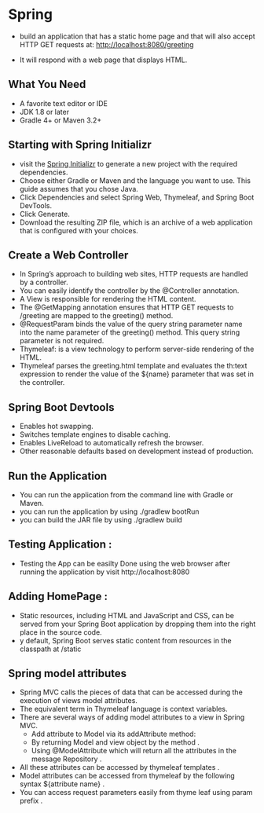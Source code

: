 # Spring

* build an application that has a static home page and that will also accept HTTP GET requests at: <http://localhost:8080/greeting>

* It will respond with a web page that displays HTML.

## What You Need

* A favorite text editor or IDE
* JDK 1.8 or later
* Gradle 4+ or Maven 3.2+

## Starting with Spring Initializr

* visit the [Spring Initializr](https://start.spring.io) to generate a new project with the required dependencies.
* Choose either Gradle or Maven and the language you want to use. This guide assumes that you chose Java.
* Click Dependencies and select Spring Web, Thymeleaf, and Spring Boot DevTools.
* Click Generate.
* Download the resulting ZIP file, which is an archive of a web application that is configured with your choices.

## Create a Web Controller

* In Spring’s approach to building web sites, HTTP requests are handled by a controller. 
* You can easily identify the controller by the @Controller annotation.
* A View is responsible for rendering the HTML content.
* The @GetMapping annotation ensures that HTTP GET requests to /greeting are mapped to the greeting() method.
* @RequestParam binds the value of the query string parameter name into the name parameter of the greeting() method. This query string parameter is not required.
*  Thymeleaf: is a view technology to perform server-side rendering of the HTML. 
* Thymeleaf parses the greeting.html template and evaluates the th:text expression to render the value of the ${name} parameter that was set in the controller.


## Spring Boot Devtools

* Enables hot swapping.
* Switches template engines to disable caching.
* Enables LiveReload to automatically refresh the browser.
* Other reasonable defaults based on development instead of production.

## Run the Application

* You can run the application from the command line with Gradle or Maven.
* you can run the application by using ./gradlew bootRun  
*  you can build the JAR file by using ./gradlew build

## Testing Application :

* Testing the App can be easilty Done using the web browser after running the application by visit http://localhost:8080

## Adding HomePage :

* Static resources, including HTML and JavaScript and CSS, can be served from your Spring Boot application by dropping them into the right place in the source code. 
* y default, Spring Boot serves static content from resources in the classpath at /static


## Spring model attributes

* Spring MVC calls the pieces of data that can be accessed during the execution of views model attributes. 
* The equivalent term in Thymeleaf language is context variables.
* There are several ways of adding model attributes to a view in Spring MVC.
    * Add attribute to Model via its addAttribute method:
    * By returning Model and view object by the method .
    * Using @ModelAttribute which will return all the attributes in the message Repository .
* All these attributes can be accessed by thymeleaf templates .
* Model attributes can be accessed from thymeleaf by the following syntax ${attribute name} .
* You can access request parameters easily from thyme leaf using param prefix .